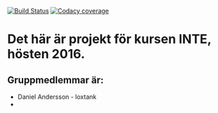 [![Build Status](https://travis-ci.com/loxtank/INTE-project.svg?token=HVyD8hhehAkKaEpajmp6&branch=master)](https://travis-ci.com/loxtank/INTE-project)
[![Codacy coverage](https://img.shields.io/codacy/coverage/c44df2d9c89a4809896914fd1a40bedd.svg?maxAge=2592000)]()
# Det här är projekt för kursen INTE, hösten 2016.


## Gruppmedlemmar är:
* Daniel Andersson - loxtank
* 
